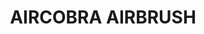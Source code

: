---
layout: product
title: "AIRCOBRA AIRBRUSH"
price: "17000" 
desc: "Airbrush 0.3mm"
img_path: "/assets/img/A.MIG-8625.webp"
brand: "AMMO"
available: false
special_offer: false
new: false
soon: false
cat: "070000"
subcat: "070100"
subsubcat: "070101"
sifra: "A.MIG-8625"
popular: false
spec: false
---